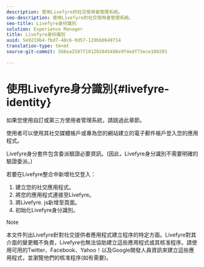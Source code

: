 ```yaml
---
description: 使用Livefyre的社交使用者管理系統。
seo-description: 使用Livefyre的社交使用者管理系統。
seo-title: Livefyre身份識別
solution: Experience Manager
title: Livefyre身份識別
uuid: 5e9219b4-fbd7-40c6-9d57-129bb0649714
translation-type: tm+mt
source-git-commit: 566ea2587f101202045488e9f4edf73ece100293

---
```



# 使用Livefyre身分識別{#livefyre-identity}

如果您使用自訂或第三方使用者管理系統，請跳過此章節。

使用者可以使用其社交媒體帳戶或專為您的網站建立的電子郵件帳戶登入您的應用程式。

Livefyre身分套件包含委派驗證必要資訊。(因此，Livefyre身分識別不需要明確的驗證委派。)

若要在Livefyre整合中新增社交登入：

1. 建立您的社交應用程式。
1. 將您的應用程式連接至Livefyre。
1. 將Livefyre. js新增至頁面。
1. 初始化Livefyre身分識別。

>[!NOTE]
>
>本文件列出Livefyre針對社交提供者應用程式建立程序的特定方面。Livefyre對其介面的變更概不負責，Livefyre也無法協助建立這些應用程式或其核准程序。請使用可用的Twitter、Facebook、Yahoo！以及Google開發人員資訊來建立這些應用程式，並瀏覽他們的核准程序(如有需要)。

